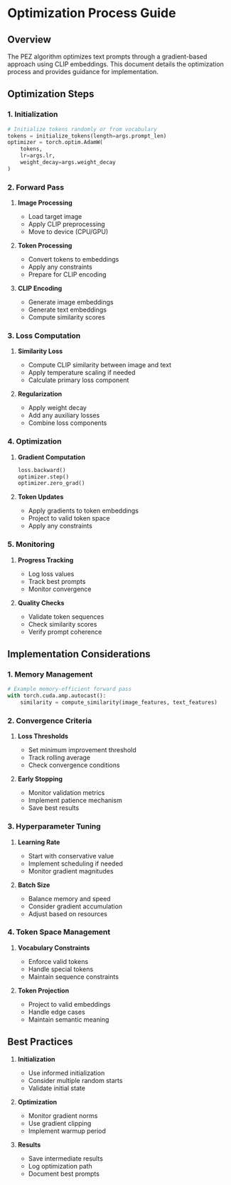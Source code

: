 # Optimization Process Guide

## Overview

The PEZ algorithm optimizes text prompts through a gradient-based approach using CLIP embeddings. This document details the optimization process and provides guidance for implementation.

## Optimization Steps

### 1. Initialization

```python
# Initialize tokens randomly or from vocabulary
tokens = initialize_tokens(length=args.prompt_len)
optimizer = torch.optim.AdamW(
    tokens,
    lr=args.lr,
    weight_decay=args.weight_decay
)
```

### 2. Forward Pass

1. **Image Processing**
   - Load target image
   - Apply CLIP preprocessing
   - Move to device (CPU/GPU)

2. **Token Processing**
   - Convert tokens to embeddings
   - Apply any constraints
   - Prepare for CLIP encoding

3. **CLIP Encoding**
   - Generate image embeddings
   - Generate text embeddings
   - Compute similarity scores

### 3. Loss Computation

1. **Similarity Loss**
   - Compute CLIP similarity between image and text
   - Apply temperature scaling if needed
   - Calculate primary loss component

2. **Regularization**
   - Apply weight decay
   - Add any auxiliary losses
   - Combine loss components

### 4. Optimization

1. **Gradient Computation**
   ```python
   loss.backward()
   optimizer.step()
   optimizer.zero_grad()
   ```

2. **Token Updates**
   - Apply gradients to token embeddings
   - Project to valid token space
   - Apply any constraints

### 5. Monitoring

1. **Progress Tracking**
   - Log loss values
   - Track best prompts
   - Monitor convergence

2. **Quality Checks**
   - Validate token sequences
   - Check similarity scores
   - Verify prompt coherence

## Implementation Considerations

### 1. Memory Management

```python
# Example memory-efficient forward pass
with torch.cuda.amp.autocast():
    similarity = compute_similarity(image_features, text_features)
```

### 2. Convergence Criteria

1. **Loss Thresholds**
   - Set minimum improvement threshold
   - Track rolling average
   - Check convergence conditions

2. **Early Stopping**
   - Monitor validation metrics
   - Implement patience mechanism
   - Save best results

### 3. Hyperparameter Tuning

1. **Learning Rate**
   - Start with conservative value
   - Implement scheduling if needed
   - Monitor gradient magnitudes

2. **Batch Size**
   - Balance memory and speed
   - Consider gradient accumulation
   - Adjust based on resources

### 4. Token Space Management

1. **Vocabulary Constraints**
   - Enforce valid tokens
   - Handle special tokens
   - Maintain sequence constraints

2. **Token Projection**
   - Project to valid embeddings
   - Handle edge cases
   - Maintain semantic meaning

## Best Practices

1. **Initialization**
   - Use informed initialization
   - Consider multiple random starts
   - Validate initial state

2. **Optimization**
   - Monitor gradient norms
   - Use gradient clipping
   - Implement warmup period

3. **Results**
   - Save intermediate results
   - Log optimization path
   - Document best prompts
